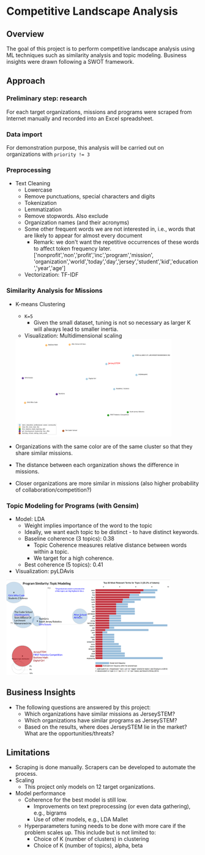 # Competitive Landscape Analysis

## Overview
The goal of this project is to perform competitive landscape analysis using ML techniques such as similarity analysis and topic modeling. Business insights were drawn following a SWOT framework.

## Approach
### Preliminary step: research
For each target organizations, missions and programs were scraped from Internet manually and recorded into an Excel spreadsheet.

### Data import
For demonstration purpose, this analysis will be carried out on organizations with `priority != 3`

### Preprocessing
- Text Cleaning
  - Lowercase
  - Remove punctuations, special characters and digits
  - Tokenization
  - Lemmatization
  - Remove stopwords. Also exclude
  - Organization names (and their acronyms)
  - Some other frequent words we are not interested in, i.e., words that are likely to appear for almost every document
    - Remark: we don't want the repetitive occurrences of these words to affect token frequency later. ['nonprofit','non','profit','inc','program','mission', 'organization','world','today','day','jersey','student','kid','education','year','age']
  - Vectorization: TF-IDF

### Similarity Analysis for Missions
- K-means Clustering
  - `K=5`
    - Given the small dataset, tuning is not so necessary as larger K will always lead to smaller inertia.
  - Visualization: Multidimensional scaling
  <img src="https://github.com/lullaby1024/Competitive_Landscape_Analysis/blob/master/img/cluster.png" width="85%">

- Organizations with the same color are of the same cluster so that they share similar missions.
- The distance between each organization shows the difference in missions.
- Closer organizations are more similar in missions (also higher probability of collaboration/competition?)

### Topic Modeling for Programs (with Gensim)
- Model: LDA
  - Weight implies importance of the word to the topic
  - Ideally, we want each topic to be distinct - to have distinct keywords.
  - Baseline coherence (3 topics):  0.38
    - Topic Coherence measures relative distance between words within a topic.
    - We target for a high coherence.
  - Best coherence (5 topics): 0.41
- Visualization: pyLDAvis
 <img src="https://github.com/lullaby1024/Competitive_Landscape_Analysis/blob/master/img/topic_annotated.png" width="85%">

## Business Insights
- The following questions are answered by this project:
  - Which organizations have similar missions as JerseySTEM?
  - Which organizations have similar programs as JerseySTEM?
  - Based on the results, where does JerseySTEM lie in the market? What are the opportunities/threats?
  
## Limitations
- Scraping is done manually. Scrapers can be developed to automate the process.
- Scaling
  - This project only models on 12 target organizations.
- Model performance
  - Coherence for the best model is still low.
    - Improvements on text preprocessing (or even data gathering), e.g., bigrams
    - Use of other models, e.g., LDA Mallet
  - Hyperparameters tuning needs to be done with more care if the problem scales up. This include but is not limited to:
    - Choice of K (number of clusters) in clustering
    - Choice of K (number of topics), alpha, beta
